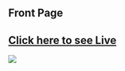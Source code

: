 <h2 >Front Page</h2>
<a href="https://asrafulsharker.github.io/developer-protoflio-by-programing-hero/"><h2>Click here to see Live</h2></a> <a href="https://asrafulsharker.github.io/developer-protoflio-by-programing-hero/"></a>
<img src="https://github.com/asrafulsharker/developer-protoflio-by-programing-hero/assets/64266026/25c63f57-967e-4bac-8309-20e1fbc13803">



